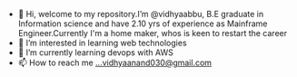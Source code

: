 - 👋 Hi, welcome to my repository.I’m @vidhyaabbu, B.E graduate in Information science and have 2.10 yrs of experience as Mainframe Engineer.Currently I'm a home maker, whos is keen to restart the career
- 👀 I’m interested in learning web technologies
- 🌱 I’m currently learning devops with AWS
- 📫 How to reach me ...vidhyaanand030@gmail.com

<!---
vidhyaabbu/vidhyaabbu is a ✨ special ✨ repository because its `README.md` (this file) appears on your GitHub profile.
You can click the Preview link to take a look at your changes.
--->
